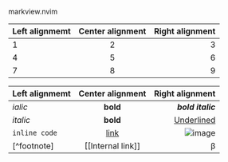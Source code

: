 markview.nvim


| Left alignmemt | Center alignment | Right alignment |
|:---------------|:----------------:|----------------:|
| 1              |         2        |               3 |
| 4              |         5        |               6 |
| 7              |         8        |               9 |


| Left alignmemt | Center alignment | Right alignment |
|:---------------|:----------------:|----------------:|
| *ialic*| **bold** |***bold italic*** |
| <i>italic</i>| <b>bold</b> |<u>Underlined</u> |
| `inline code`| [link](reddit.com) |![image](new.png) |
| [^footnote]|[[Internal link]]|&beta; |


<!--
    vim:nospell
-->
